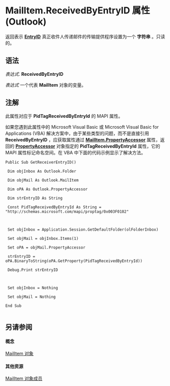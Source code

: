 
# MailItem.ReceivedByEntryID 属性 (Outlook)

返回表示 **[EntryID](f71d384c-6e1c-f96c-1415-cf21a0c26712.md)** 真正收件人传递邮件的传输提供程序设置为一个 **字符串** 。只读的。


## 语法

 _表达式_. **ReceivedByEntryID**

 _表达式_ 一个代表 **MailItem** 对象的变量。


## 注解

此属性对应于 **PidTagReceivedByEntryId** 的 MAPI 属性。

如果您遇到此属性中的 Microsoft Visual Basic 或 Microsoft Visual Basic for Applications (VBA) 解决方案中，由于某些类型的问题，而不是直接引用 **ReceivedByEntryID** ，应获取属性通过 **[MailItem.PropertyAccessor](bd41eb13-4f66-7de4-8bf7-507ec643be64.md)** 属性，返回的 **[PropertyAccessor](2fc91e13-703c-3ec9-9066-ffee7144306c.md)** 对象指定的 **PidTagReceivedByEntryId** 属性，它的 MAPI 属性标记命名空间。在 VBA 中下面的代码示例显示了解决方法。




```
Public Sub GetReceiverEntryID() 
 
 Dim objInbox As Outlook.Folder 
 
 Dim objMail As Outlook.MailItem 
 
 Dim oPA As Outlook.PropertyAccessor 
 
 Dim strEntryID As String 
 
 Const PidTagReceivedByEntryId As String = "http://schemas.microsoft.com/mapi/proptag/0x003F0102" 
 
 
 
 Set objInbox = Application.Session.GetDefaultFolder(olFolderInbox) 
 
 Set objMail = objInbox.Items(1) 
 
 Set oPA = objMail.PropertyAccessor 
 
 strEntryID = oPA.BinaryToString(oPA.GetProperty(PidTagReceivedByEntryId)) 
 
 Debug.Print strEntryID 
 
 
 
 Set objInbox = Nothing 
 
 Set objMail = Nothing 
 
End Sub 
 

```


## 另请参阅


#### 概念


[MailItem 对象](14197346-05d2-0250-fa4c-4a6b07daf25f.md)
#### 其他资源


[MailItem 对象成员](1094d7df-ee80-a4b0-5a21-db2979506e6b.md)